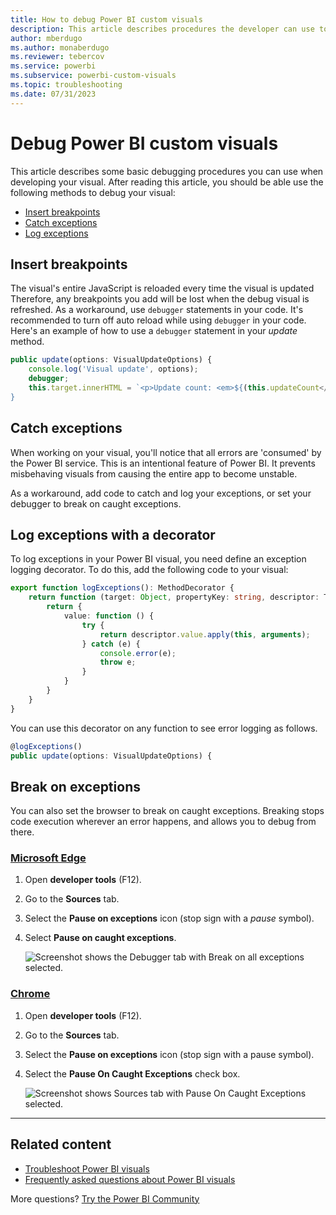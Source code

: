 ```yaml
---
title: How to debug Power BI custom visuals
description: This article describes procedures the developer can use to debug Power BI custom visuals and provides helpful tips for troubleshooting.
author: mberdugo
ms.author: monaberdugo
ms.reviewer: tebercov 
ms.service: powerbi
ms.subservice: powerbi-custom-visuals
ms.topic: troubleshooting
ms.date: 07/31/2023
---
```


# Debug Power BI custom visuals

This article describes some basic debugging procedures you can use when developing your visual. After reading this article, you should be able use the following methods to debug your visual:

* [Insert breakpoints](#insert-breakpoints)
* [Catch exceptions](#catch-exceptions)
* [Log exceptions](#log-exceptions-with-a-decorator)

## Insert breakpoints

The visual's entire JavaScript is reloaded every time the visual is updated Therefore, any breakpoints you add will be lost when the debug visual is refreshed. As a workaround, use `debugger` statements in your code. It's recommended to turn off auto reload while using `debugger` in your code.
Here's an example of how to use a `debugger` statement in your *update* method.

```typescript
public update(options: VisualUpdateOptions) {
    console.log('Visual update', options);
    debugger;
    this.target.innerHTML = `<p>Update count: <em>${(this.updateCount</em></p>`;
}
```

## Catch exceptions

When working on your visual, you'll notice that all errors are 'consumed' by the Power BI service. This is an intentional feature of Power BI. It prevents misbehaving visuals from causing the entire app to become unstable.

As a workaround, add code to catch and log your exceptions, or set your debugger to break on caught exceptions.

## Log exceptions with a decorator

To log exceptions in your Power BI visual, you need define an exception logging decorator. To do this, add the following code to your visual:

```typescript
export function logExceptions(): MethodDecorator {
    return function (target: Object, propertyKey: string, descriptor: TypedPropertyDescriptor<any>): TypedPropertyDescriptor<any> {
        return {
            value: function () {
                try {
                    return descriptor.value.apply(this, arguments);
                } catch (e) {
                    console.error(e);
                    throw e;
                }
            }
        }
    }
}
```

You can use this decorator on any function to see error logging as follows.

```typescript
@logExceptions()
public update(options: VisualUpdateOptions) {
```

## Break on exceptions

You can also set the browser to break on caught exceptions. Breaking stops code execution wherever an error happens, and allows you to debug from there.

### [Microsoft Edge](#tab/Edge)

1. Open **developer tools** (F12).
2. Go to the **Sources** tab.
3. Select the **Pause on exceptions** icon (stop sign with a *pause* symbol).
4. Select **Pause on caught exceptions**.

    ![Screenshot shows the Debugger tab with Break on all exceptions selected.](media/visuals-how-to-debug/how-to-debug-edge-2.png)

### [Chrome](#tab/Chrome)

1. Open **developer tools** (F12).
2. Go to the  **Sources** tab.
3. Select the **Pause on exceptions** icon (stop sign with a pause symbol).
4. Select the **Pause On Caught Exceptions** check box.

    ![Screenshot shows Sources tab with Pause On Caught Exceptions selected.](media/visuals-how-to-debug/how-to-debug-chrome.png)

---

## Related content

* [Troubleshoot Power BI visuals](power-bi-custom-visuals-troubleshoot.md)
* [Frequently asked questions about Power BI visuals](power-bi-custom-visuals-faq.yml)

More questions? [Try the Power BI Community](https://community.powerbi.com/)  
